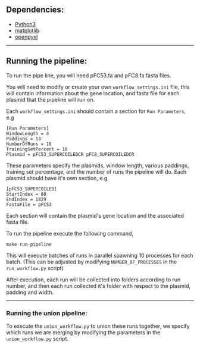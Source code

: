 ## Dependencies:
- [Python3](https://www.python.org/downloads/)
- [matplotlib](https://pypi.org/project/matplotlib/)
- [openpyxl](https://pypi.org/project/openpyxl/)

_________________

## Running the pipeline:

To run the pipe line, you will need pFC53.fa and pFC8.fa fasta files.

You will need to modify or create your own `workflow_settings.ini` file, this will contain information about the gene location, and fasta file for each plasmid that the pipeline will run on.

Each `workflow_settings.ini` should contain a section for `Run Parameters`, e.g
```text
[Run Parameters]
WindowLength = 4
Paddings = 13
NumberOfRuns = 10
TrainingSetPercent = 10
Plasmid = pFC53_SUPERCOILEDCR pFC8_SUPERCOILEDCR
```

These parameters specify the plasmids, window length, various paddings, training set percentage, and the number of runs the pipeline will do.
Each plasmid should have it's own section, e.g
```text
[pFC53_SUPERCOILED]
StartIndex = 80
EndIndex = 1829
FastaFile = pFC53
```
Each section will contain the plasmid's gene location and the associated fasta file.

To run the pipeline execute the following command,
```text
make run-pipeline
```
This will execute batches of runs in parallel spawning 10 processes for each batch. (This can be adjusted by modifying `NUMBER_OF_PROCESSES` in the `run_workflow.py` script)

After execution, each run will be collected into folders according to run number, and then each run collected it's folder with respect to the plasmid, padding and width.

_________________

### Running the union pipeline:

To execute the `union_workflow.py` to union these runs together, we specify which runs we are merging by modifying the parameters in the `union_workflow.py` script.



